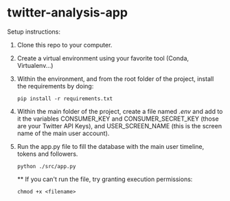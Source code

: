 # twitter-analysis-app

Setup instructions:

1. Clone this repo to your computer.
2. Create a virtual environment using your favorite tool (Conda, Virtualenv...)
3. Within the environment, and from the root folder of the project, install the requirements by doing:

   ```
   pip install -r requirements.txt
   ```

4. Within the main folder of the project, create a file named _.env_ and add to it the variables CONSUMER_KEY and CONSUMER_SECRET_KEY (those are your Twitter API Keys), and USER_SCREEN_NAME (this is the screen name of the main user account).

5. Run the app.py file to fill the database with the main user timeline, tokens and followers.

   ```
   python ./src/app.py
   ```

   \*\* If you can't run the file, try granting execution permissions:

   ```
   chmod +x <filename>
   ```
